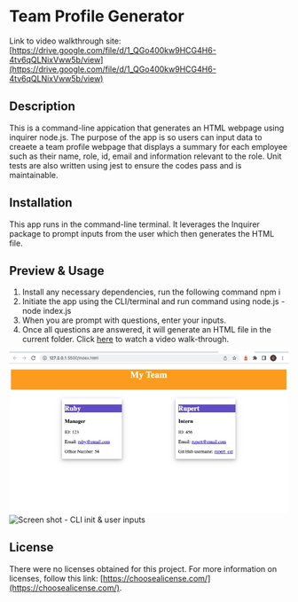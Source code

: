 # Team Profile Generator

Link to video walkthrough site: [https://drive.google.com/file/d/1_QGo400kw9HCG4H6-4tv6qQLNixVww5b/view](https://drive.google.com/file/d/1_QGo400kw9HCG4H6-4tv6qQLNixVww5b/view)

## Description

This is a command-line appication that generates an HTML webpage using inquirer node.js. The purpose of the app is so users can input data to creaete a team profile webpage that displays a summary for each employee such as their name, role, id, email and information relevant to the role. Unit tests are also written using jest to ensure the codes pass and is maintainable.


## Installation

This app runs in the command-line terminal. It leverages the Inquirer package to prompt inputs from the user which then generates the HTML file. 


## Preview & Usage

1. Install any necessary dependencies, run the following command npm i
2. Initiate the app using the CLI/terminal and run command using node.js - node index.js
3. When you are prompt with questions, enter your inputs.
4. Once all questions are answered, it will generate an HTML file in the current folder.
Click [here](https://drive.google.com/file/d/1_QGo400kw9HCG4H6-4tv6qQLNixVww5b/view) to watch a video walk-through.


![Screen shot - generated html](./Assets/images/screenshotGenHtml.jpg)
![Screen shot - CLI init & user inputs](./Assets/.jpg)


## License

There were no licenses obtained for this project. For more information on licenses, follow this link:
[https://choosealicense.com/](https://choosealicense.com/).